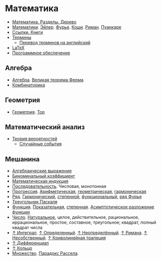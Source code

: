 # Математика

- [Математика. Разделы. Дерево](математика/математика.md)
- [Математики](математика/математики.md). [Эйлер](математика/математики.md#эйлер-леонард). [Фурье](математика/математики.md#фурье-жан-батист-жозеф). [Коши](математика/математики.md#коши-огюстен-луи). [Риман](математика/математики.md#риман-бернхард). [Пуанкаре](математика/математики.md#пуанкаре-анри)
- [Ссылки. Книги](ссылки.md)
- [Термины](математика/термины.md)
  - [Перевод терминов на английский](математика/перевод-терминов-на-английский.md)
- [LaTeX](latex/latex.md)
- [Программное обеспечение](по.md)

## Алгебра

- [Алгебра](алгебра/алгебра.md). [Великая теорема Ферма](алгебра/алгебра.md#великая-теорема-ферма)
- [Комбинаторика](алгебра/комбинаторика.md)

## Геометрия

- [Геометрия](геометрия.md). [Тор](геометрия.md#тор)

## Математический анализ

- [Теория вероятностей](математический-анализ/теория-вероятностей/теория-вероятностей.md)
  - [Случайные события](математический-анализ/теория-вероятностей/случайные-события.md)

## Мешанина

- [Алгебраические выражения](база/алгебраические-выражения.md)
- [Биноминальный коэффициент](база/биноминальный-коэффициент.md)
- [Математическая индукция](база/математическая-индукция.md)
- [Последовательность](база/последовательность.md). Числовая, монотонная
- [Прогрессия](база/прогрессия.md). [Арифметическая](база/прогрессия.md#арифметическая-прогрессия), [геометрическая](база/прогрессия.md#геометрическая-прогрессия), [гармоническая](база/прогрессия.md#гармоническая-прогрессия)
- [Ряд](база/ряд.md). [Гармонический](база/ряд.md#гармонический-ряд), [степенной](база/ряд.md#степенной-ряд), [функциональный](база/ряд.md#функциональный-ряд), [ряд Фурье](база/ряд.md#ряд-фурье)
- [Треугольник Паскаля](база/треугольник-паскаля.md)
- [Функция](база/функция.md). [Показательная](база/функция.md#показательная-функция), [степенная](база/функция.md#степенная-функция). [Асимптотическое разложение функции](база/функция.md#асимптотическое-разложение-функции)
- [Число](база/число/число.md). [Натуральное](база/число/число.md#натуральное-число), целое, действительное, рациональное, иррациональное, простое, составное, треугольное; квадрат, полный квадрат числа
- [↑ Интеграл](https://ru.wikipedia.org/wiki/Интеграл). [↑ Определенный](https://ru.wikipedia.org/wiki/Определённый_интеграл). [↑ Неопределённый](https://ru.wikipedia.org/wiki/Неопределённый_интеграл). [↑ Римана](https://ru.wikipedia.org/wiki/Интеграл_Римана). [↑ Несобственный](https://ru.wikipedia.org/wiki/Несобственный_интеграл). [↑ Криволинейная трапеция](https://ru.wikipedia.org/wiki/Криволинейная_трапеция)
- [↑ Дифференциал](<https://ru.wikipedia.org/wiki/Дифференциал_(математика)>)
- [↑ Кольцо](<https://ru.wikipedia.org/wiki/Кольцо_(математика)>)
- [Множество](база/множество.md). [Парадокс Рассела](база/множество.md#парадокс-рассела).
